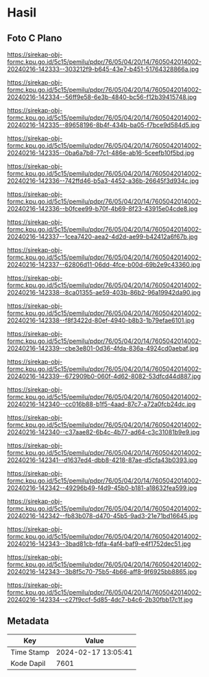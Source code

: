 # Hasil

## Foto C Plano

https://sirekap-obj-formc.kpu.go.id/5c15/pemilu/pdpr/76/05/04/20/14/7605042014002-20240216-142333--303212f9-b645-43e7-b451-51764328866a.jpg

https://sirekap-obj-formc.kpu.go.id/5c15/pemilu/pdpr/76/05/04/20/14/7605042014002-20240216-142334--56ff9e58-6e3b-4840-bc56-f12b39415748.jpg

https://sirekap-obj-formc.kpu.go.id/5c15/pemilu/pdpr/76/05/04/20/14/7605042014002-20240216-142335--89658196-8b4f-434b-ba05-f7bce9d584d5.jpg

https://sirekap-obj-formc.kpu.go.id/5c15/pemilu/pdpr/76/05/04/20/14/7605042014002-20240216-142335--0ba6a7b8-77c1-486e-ab16-5ceefb10f5bd.jpg

https://sirekap-obj-formc.kpu.go.id/5c15/pemilu/pdpr/76/05/04/20/14/7605042014002-20240216-142336--742ffd46-b5a3-4452-a36b-26645f3d934c.jpg

https://sirekap-obj-formc.kpu.go.id/5c15/pemilu/pdpr/76/05/04/20/14/7605042014002-20240216-142336--b0fcee99-b70f-4b69-8f23-43915e04cde8.jpg

https://sirekap-obj-formc.kpu.go.id/5c15/pemilu/pdpr/76/05/04/20/14/7605042014002-20240216-142337--1cea7420-aea2-4d2d-ae99-b42412a6f67b.jpg

https://sirekap-obj-formc.kpu.go.id/5c15/pemilu/pdpr/76/05/04/20/14/7605042014002-20240216-142337--62806d11-06dd-4fce-b00d-69b2e9c43360.jpg

https://sirekap-obj-formc.kpu.go.id/5c15/pemilu/pdpr/76/05/04/20/14/7605042014002-20240216-142338--8ca01355-ae59-403b-86b2-96a19942da90.jpg

https://sirekap-obj-formc.kpu.go.id/5c15/pemilu/pdpr/76/05/04/20/14/7605042014002-20240216-142338--f8f3422d-80ef-4940-b8b3-1b79efae6101.jpg

https://sirekap-obj-formc.kpu.go.id/5c15/pemilu/pdpr/76/05/04/20/14/7605042014002-20240216-142339--cbe3e801-0d36-4fda-836a-4924cd0aebaf.jpg

https://sirekap-obj-formc.kpu.go.id/5c15/pemilu/pdpr/76/05/04/20/14/7605042014002-20240216-142339--672909b0-060f-4d62-8082-53dfcd44d887.jpg

https://sirekap-obj-formc.kpu.go.id/5c15/pemilu/pdpr/76/05/04/20/14/7605042014002-20240216-142340--cc016b88-b1f5-4aad-87c7-a72a0fcb24dc.jpg

https://sirekap-obj-formc.kpu.go.id/5c15/pemilu/pdpr/76/05/04/20/14/7605042014002-20240216-142340--c37aae82-6b4c-4b77-ad64-c3c31081b9e9.jpg

https://sirekap-obj-formc.kpu.go.id/5c15/pemilu/pdpr/76/05/04/20/14/7605042014002-20240216-142341--d1637ed4-dbb8-4218-87ae-d5cfa43b0393.jpg

https://sirekap-obj-formc.kpu.go.id/5c15/pemilu/pdpr/76/05/04/20/14/7605042014002-20240216-142342--49296b49-f4d9-45b0-b181-a18632fea599.jpg

https://sirekap-obj-formc.kpu.go.id/5c15/pemilu/pdpr/76/05/04/20/14/7605042014002-20240216-142342--fb83b078-d470-45b5-9ad3-21e71bd16645.jpg

https://sirekap-obj-formc.kpu.go.id/5c15/pemilu/pdpr/76/05/04/20/14/7605042014002-20240216-142343--3bad81cb-fdfa-4af4-baf9-e4f1752dec51.jpg

https://sirekap-obj-formc.kpu.go.id/5c15/pemilu/pdpr/76/05/04/20/14/7605042014002-20240216-142343--3b8f5c70-75b5-4b66-aff8-9f6925bb8865.jpg

https://sirekap-obj-formc.kpu.go.id/5c15/pemilu/pdpr/76/05/04/20/14/7605042014002-20240216-142334--c27f9ccf-5d85-4dc7-b4c6-2b30fbb17c1f.jpg


## Metadata

| Key        | Value               |
| ---------- | ------------------- |
| Time Stamp | 2024-02-17 13:05:41 |
| Kode Dapil | 7601                |




